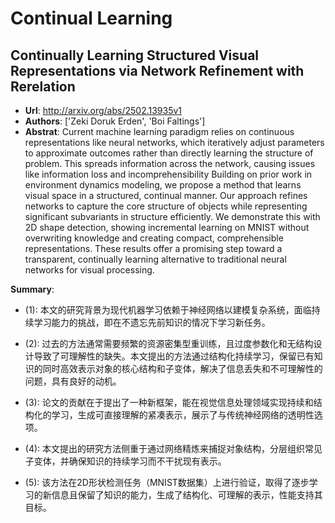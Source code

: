 # Continual Learning
## Continually Learning Structured Visual Representations via Network Refinement with Rerelation
- **Url**: http://arxiv.org/abs/2502.13935v1
- **Authors**: ['Zeki Doruk Erden', 'Boi Faltings']
- **Abstrat**: Current machine learning paradigm relies on continuous representations like neural networks, which iteratively adjust parameters to approximate outcomes rather than directly learning the structure of problem. This spreads information across the network, causing issues like information loss and incomprehensibility Building on prior work in environment dynamics modeling, we propose a method that learns visual space in a structured, continual manner. Our approach refines networks to capture the core structure of objects while representing significant subvariants in structure efficiently. We demonstrate this with 2D shape detection, showing incremental learning on MNIST without overwriting knowledge and creating compact, comprehensible representations. These results offer a promising step toward a transparent, continually learning alternative to traditional neural networks for visual processing.


**Summary**: 

- (1): 本文的研究背景为现代机器学习依赖于神经网络以建模复杂系统，面临持续学习能力的挑战，即在不遗忘先前知识的情况下学习新任务。

- (2): 过去的方法通常需要频繁的资源密集型重训练，且过度参数化和无结构设计导致了可理解性的缺失。本文提出的方法通过结构化持续学习，保留已有知识的同时高效表示对象的核心结构和子变体，解决了信息丢失和不可理解性的问题，具有良好的动机。

- (3): 论文的贡献在于提出了一种新框架，能在视觉信息处理领域实现持续和结构化的学习，生成可直接理解的紧凑表示，展示了与传统神经网络的透明性选项。

- (4): 本文提出的研究方法侧重于通过网络精炼来捕捉对象结构，分层组织常见子变体，并确保知识的持续学习而不干扰现有表示。

- (5): 该方法在2D形状检测任务（MNIST数据集）上进行验证，取得了逐步学习的新信息且保留了知识的能力，生成了结构化、可理解的表示，性能支持其目标。

